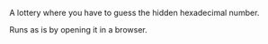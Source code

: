 A lottery where you have to guess the hidden hexadecimal number.

Runs as is by opening it in a browser.